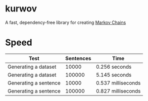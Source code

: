 # kurwov
A fast, dependency-free library for creating [Markov Chains](https://en.wikipedia.org/wiki/Markov_chain)

# Speed
Test | Sentences | Time
--- | --- | ---
Generating a dataset | 10000 | 0.256 seconds
Generating a dataset | 100000 | 5.145 seconds
Generating a sentence | 10000 | 0.537 milliseconds
Generating a sentence | 100000 | 0.827 milliseconds